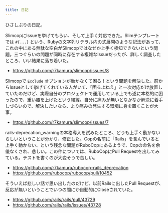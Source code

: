 ```yaml
---
title: 日記
---
```


ひさしぶりの日記。

SlimcopにIssueを挙げてもらい、そして上手く対応できた。Slimテンプレートでは `#{...}` という、Rubyの文字列リテラル内の式展開のような記法があって、これの中にある無駄な空白がSlimcopではなぜか上手く検知できないという問題。三つぐらいの問題が同時に存在する複雑なIssueだったが、詳しく調査したところ、いい結果に落ち着いた。

- <https://github.com/r7kamura/slimcop/issues/8>

Slimcopで `Exclude` オプションが動かなくて困る！という問題を解決した。前からIssueとして挙げてくれている人がいて、「困るよねえ」と一次対応だけ放置していたのだけど、実際自分のプロジェクトで運用している上でも遂に本格的に困ったので、重い腰を上げたという経緯。自分に痛みが無いとなかなか解決に着手しづらいので、解決したいなら、より痛みの発生する環境に身を置くことが大事。

- <https://github.com/r7kamura/slimcop/issues/7>

rails-deprecation_warningの本格導入を試みたところ、どうも上手く動かないらしいということが分かり、修正した。Copの名前に「Rails」を含んでいると上手く動かない、という残念な問題がRuboCopにあるようで、Copの命名を余儀なくされ、悲しい。この件については、RuboCopにPull Requestを出してみている。テストを書くのが大変そうで苦しい。

- <https://github.com/r7kamura/rubocop-rails_deprecation>
- <https://github.com/rubocop/rubocop/pull/10452>

そういえば悲しい話で思い出したのだけど、以前Railsに出したPull Requestが、反応が無いということでいつの間にか自動的にCloseされていた。

- <https://github.com/rails/rails/pull/43729>
- <https://github.com/rails/rails/issues/43728>
